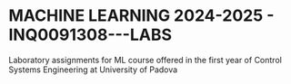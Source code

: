 # MACHINE LEARNING 2024-2025 - INQ0091308---LABS
 Laboratory assignments for ML course offered in the first year of Control Systems Engineering at University of Padova
